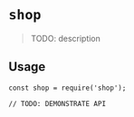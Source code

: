 # `shop`

> TODO: description

## Usage

```
const shop = require('shop');

// TODO: DEMONSTRATE API
```
